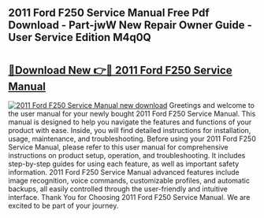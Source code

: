 ## 2011 Ford F250 Service Manual Free Pdf Download - Part-jwW New Repair Owner Guide - User Service Edition M4q0Q

# <h2><a href="http://bc14311.oget.top/?id=2011+Ford+F250+Service+Manual">🔗Download New 👉🔴 2011 Ford F250 Service Manual</a></h2>

[![2011 Ford F250 Service Manual new download](https://i.imgur.com/5g1atiW.png)](http://bc14311.oget.top/?id=2011+Ford+F250+Service+Manual)
Greetings and welcome to the user manual for your newly bought 2011 Ford F250 Service Manual. This manual is designed to help you navigate the features and functions of your product with ease. Inside, you will find detailed instructions for installation, usage, maintenance, and troubleshooting. Before using your 2011 Ford F250 Service Manual, please refer to this user manual for comprehensive instructions on product setup, operation, and troubleshooting. It includes step-by-step guides for using each feature, as well as important safety information. 2011 Ford F250 Service Manual advanced features include image recognition, voice commands, customizable profiles, and automatic backups, all easily controlled through the user-friendly and intuitive interface. Thank You for Choosing 2011 Ford F250 Service Manual. We are excited to be part of your journey.
